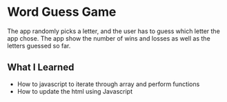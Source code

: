 # Word Guess Game
The app randomly picks a letter, and the user has to guess which letter the app chose.
The app show the number of wins and losses as well as the letters guessed so far.

## What I Learned
* How to javascript to iterate through array and perform functions
* How to update the html using Javascript
